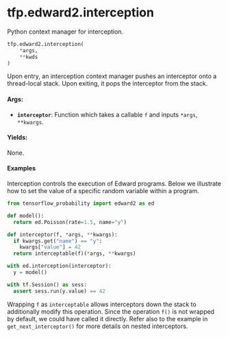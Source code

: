 <div itemscope itemtype="http://developers.google.com/ReferenceObject">
<meta itemprop="name" content="tfp.edward2.interception" />
<meta itemprop="path" content="Stable" />
</div>

# tfp.edward2.interception

Python context manager for interception.

``` python
tfp.edward2.interception(
    *args,
    **kwds
)
```

<!-- Placeholder for "Used in" -->

Upon entry, an interception context manager pushes an interceptor onto a
thread-local stack. Upon exiting, it pops the interceptor from the stack.

#### Args:

* <b>`interceptor`</b>: Function which takes a callable `f` and inputs `*args`,
    `**kwargs`.


#### Yields:

  None.

#### Examples

Interception controls the execution of Edward programs. Below we illustrate
how to set the value of a specific random variable within a program.

```python
from tensorflow_probability import edward2 as ed

def model():
  return ed.Poisson(rate=1.5, name="y")

def interceptor(f, *args, **kwargs):
  if kwargs.get("name") == "y":
    kwargs["value"] = 42
  return interceptable(f)(*args, **kwargs)

with ed.interception(interceptor):
  y = model()

with tf.Session() as sess:
  assert sess.run(y.value) == 42
```

Wrapping `f` as `interceptable` allows interceptors down the stack to
additionally modify this operation. Since the operation `f()` is not wrapped
by default, we could have called it directly. Refer also to the example in
`get_next_interceptor()` for more details on nested interceptors.